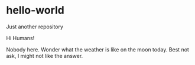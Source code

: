 # hello-world
Just another repository

Hi Humans!

Nobody here. Wonder what the weather is like on the moon today.
Best not ask, I might not like the answer.
